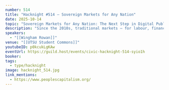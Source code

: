 ```yaml
---
number: 514
title: "Hacknight #514 – Sovereign Markets for Any Nation"
date: 2025-10-14
topic: "Sovereign Markets for Any Nation: The Next Step in Digital Public Infrastructure"
description: "Since the 2010s, traditional markets – for labour, finance, goods, services, and content – have been displaced by multinational platforms. Our work focuses on how any government could induce corporates to fund and run a regulated system of markets across their economy, available neutrally to anyone wanting to use it: a new public utility."
speakers:
  - "[[Wingham Rowan]]"
venue: "[[UTSU Student Commons]]"
youtubeID: p0kcukLgKAw
eventUrl: https://guild.host/events/civic-hacknight-514-syio1h
booker:
tags:
  - type/hacknight
image: hacknight_514.jpg
link_mentions:
  - https://www.peoplescapitalism.org/
---
```

